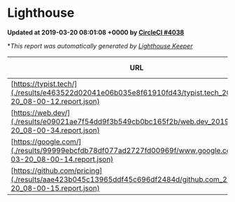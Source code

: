 
# Lighthouse

**Updated at 2019-03-20 08:01:08 +0000 by [CircleCI #4038](https://circleci.com/gh/ItinerisLtd/lighthouse-keeper-example/4038)**

**This report was automatically generated by [Lighthouse Keeper](https://github.com/itinerisltd/lighthouse-keeper)*

| URL | Performance | Accessibility | Best Practices | SEO | PWA | Updated At |
| --- | --- | --- | --- | --- | --- | --- |
| [https://typist.tech/](./results/e463522d02041e06b035e8f61910fd43/typist.tech_2019-03-20_08-00-12.report.json) | 0.96 | 0.8 | 0.71 | 1 | 0.58 | 2019-03-20T08:00:12.566Z |
| [https://web.dev/](./results/e09021ae7f54dd9f3b549cb0bc165f2b/web.dev_2019-03-20_08-00-34.report.json) | 0.97 | 0.93 | 1 | 0.96 | 1 | 2019-03-20T08:00:34.271Z |
| [https://google.com/](./results/99999ebcfdb78df077ad2727fd00969f/www.google.com_2019-03-20_08-00-14.report.json) | 0.95 | 0.71 | 0.93 | 0.8 | 0.58 | 2019-03-20T08:00:14.759Z |
| [https://github.com/pricing](./results/aae423b045c13965ddf45c696df2484d/github.com_2019-03-20_08-00-15.report.json) | 0.87 | 0.89 | 0.93 | 0.9 | 0.58 | 2019-03-20T08:00:15.793Z |
